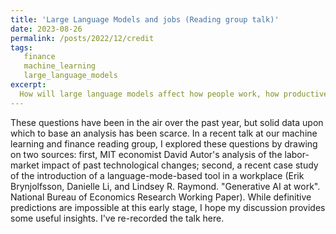 ```yaml
---
title: 'Large Language Models and jobs (Reading group talk)'
date: 2023-08-26
permalink: /posts/2022/12/credit
tags:
   finance
   machine_learning
   large_language_models
excerpt:
  How will large language models affect how people work, how productive they are, and what kinds of jobs they have? 
---
```

These questions have been in the air over the past year, but solid data upon which to base an analysis has been scarce.  In a recent talk at our machine learning and finance reading group, I explored these questions by drawing on two sources: first, MIT economist David Autor's analysis of the labor-market impact of past technological changes;  second, a recent case study of the introduction of a language-mode-based tool in a workplace (Erik Brynjolfsson, Danielle Li, and Lindsey R. Raymond. "Generative AI at work". National Bureau of Economics Research Working Paper). While definitive predictions are impossible at this early stage, I hope my discussion provides some useful insights.  I've re-recorded the talk here.
